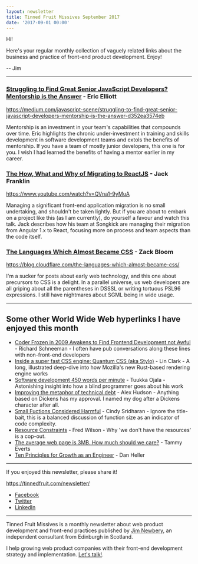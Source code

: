 ```yaml
---
layout: newsletter
title: Tinned Fruit Missives September 2017
date: '2017-09-01 00:00'
---
```


Hi!

Here's your regular monthly collection of vaguely related links about the business and practice of front-end product development. Enjoy!

-- Jim

---

### [Struggling to Find Great Senior JavaScript Developers? Mentorship is the Answer](https://medium.com/javascript-scene/struggling-to-find-great-senior-javascript-developers-mentorship-is-the-answer-d352ea3574eb) - Eric Elliott

https://medium.com/javascript-scene/struggling-to-find-great-senior-javascript-developers-mentorship-is-the-answer-d352ea3574eb

Mentorship is an investment in your team's capabilities that compounds over time. Eric highlights the chronic under-investment in training and skills development in software development teams and extols the benefits of mentorship. If you have a team of mostly junior developers, this one is for you. I wish I had learned the benefits of having a mentor earlier in my career.

### [The How, What and Why of Migrating to ReactJS](https://www.youtube.com/watch?v=QVna1-9yMuA) - Jack Franklin

https://www.youtube.com/watch?v=QVna1-9yMuA

Managing a significant front-end application migration is no small undertaking, and shouldn't be taken lightly. But if you are about to embark on a project like this (as I am currently), do yourself a favour and watch this talk. Jack describes how his team at Songkick are managing their migration from Angular 1.x to React, focusing more on process and team aspects than the code itself.

### [The Languages Which Almost Became CSS](https://blog.cloudflare.com/the-languages-which-almost-became-css/) - Zack Bloom

https://blog.cloudflare.com/the-languages-which-almost-became-css/

I'm a sucker for posts about early web technology, and this one about precursors to CSS is a delight. In a parallel universe, us web developers are all griping about all the parentheses in DSSSL or writing tortuous PSL96 expressions. I still have nightmares about SGML being in wide usage.

---

## Some other World Wide Web hyperlinks I have enjoyed this month

* [Coder Frozen in 2009 Awakens to Find Frontend Development not Awful](https://www.schneems.com/2017/08/09/coder-frozen-in-2009-awakens-to-find-frontend-development-not-awful/) - Richard Schneeman - I often have pub conversations along these lines with non-front-end developers
* [Inside a super fast CSS engine: Quantum CSS (aka Stylo)](https://hacks.mozilla.org/2017/08/inside-a-super-fast-css-engine-quantum-css-aka-stylo/) - Lin Clark - A long, illustrated deep-dive into how Mozilla's new Rust-based rendering engine works
* [Software development 450 words per minute](https://www.vincit.fi/en/blog/software-development-450-words-per-minute/) - Tuukka Ojala - Astonishing insight into how a blind programmer goes about his work
* [Improving the metaphor of technical debt](https://www.alexhudson.com/2017/08/09/improving-metaphor-technical-debt/) - Alex Hudson - Anything based on Dickens has my approval. I named my dog after a Dickens character after all.
* [Small Fuctions Considered Harmful](https://medium.com/@copyconstruct/small-functions-considered-harmful-91035d316c29) - Cindy Sridharan - Ignore the title-bait, this is a balanced discussion of function size as an indicator of code complexity.
* [Resource Constraints](http://avc.com/2017/08/resource-constraints/) - Fred Wilson - Why 'we don't have the resources' is a cop-out.
* [The average web page is 3MB. How much should we care?](https://speedcurve.com/blog/web-performance-page-bloat/) - Tammy Everts
* [Ten Principles for Growth as an Engineer](https://medium.com/@daniel.heller/ten-principles-for-growth-69015e08c35b) - Dan Heller

---

If you enjoyed this newsletter, please share it!

https://tinnedfruit.com/newsletter/

* [Facebook](https://v.gd/Yq5MWW)
* [Twitter](https://v.gd/1SYOdJ)
* [LinkedIn](https://v.gd/LevaZh)

---

Tinned Fruit Missives is a monthly newsletter about web product development and front-end practices published by [Jim Newbery](https://tinnedfruit.com), an independent consultant from Edinburgh in Scotland.

I help growing web product companies with their front-end development strategy and implementation. [Let's talk!](https://tinnedfruit.com/contact).

